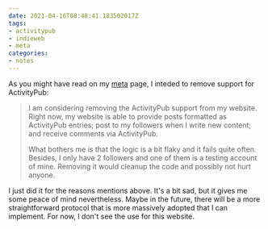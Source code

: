 ```yaml
---
date: 2021-04-16T08:48:41.183502017Z
tags:
- activitypub
- indieweb
- meta
categories:
- notes
---
```


As you might have read on my [meta](/about/#colophon) page, I inteded to remove support for ActivityPub:

> I am considering removing the ActivityPub support from my website. Right now, my website is able to provide posts formatted as ActivityPub entries; post to my followers when I write new content; and receive comments via ActivityPub.
> 
> What bothers me is that the logic is a bit flaky and it fails quite often. Besides, I only have 2 followers and one of them is a testing account of mine. Removing it would cleanup the code and possibly not hurt anyone.

I just did it for the reasons mentions above. It's a bit sad, but it gives me some peace of mind nevertheless. Maybe in the future, there will be a more straightforward protocol that is more massively adopted that I can implement. For now, I don't see the use for this website.
